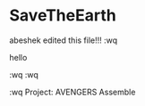 # SaveTheEarth
abeshek edited this file!!!
:wq

hello




:wq
:wq



:wq
Project: AVENGERS Assemble
